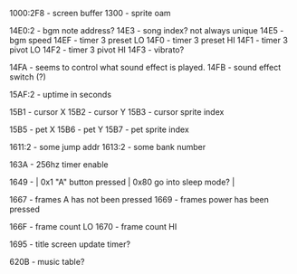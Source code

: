 1000:2F8 - screen buffer
1300 - sprite oam

14E0:2 - bgm note address?
14E3 - song index? not always unique
14E5 - bgm speed
14EF - timer 3 preset LO
14F0 - timer 3 preset HI
14F1 - timer 3 pivot LO
14F2 - timer 3 pivot HI
14F3 - vibrato?

14FA - seems to control what sound effect is played.
14FB - sound effect switch (?)

15AF:2 - uptime in seconds

15B1 - cursor X
15B2 - cursor Y
15B3 - cursor sprite index

15B5 - pet X
15B6 - pet Y
15B7 - pet sprite index

1611:2 - some jump addr
1613:2 - some bank number

163A - 256hz timer enable 

1649 - | 0x1 "A" button pressed | 0x80 go into sleep mode? |

1667 - frames A has not been pressed
1669 - frames power has been pressed

166F - frame count LO
1670 - frame count HI

1695 - title screen update timer?

620B - music table?